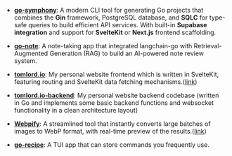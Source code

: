 - **[go-symphony](https://github.com/Tomlord1122/go-symphony)**: A modern CLI tool for generating Go projects that combines the **Gin** framework, PostgreSQL database, and **SQLC** for type-safe queries to build efficient API services. With built-in **Supabase integration** and support for **SvelteKit** or **Next.js** frontend scaffolding.

- **[go-note](https://github.com/Tomlord1122/go-note)**: A note-taking app that integrated langchain-go with Retrieval-Augmented Generation (RAG) to build an AI-powered note review system.

- **[tomlord.io](https://github.com/Tomlord1122/tomlord.io)**: My personal website frontend which is written in SvelteKit, featuring routing and SvelteKit data fetching mechanisms.([link](https://tomlord.fyi/))

- **[tomlord.io-backend](https://github.com/Tomlord1122/tomlord.io-backend)**: My personal website backend codebase (written in Go and implements some basic backend functions and websocket functionality in a clean architecture layout)

- **[Webpify](https://github.com/Tomlord1122/Webpify)**: A streamlined tool that instantly converts large batches of images to WebP format, with real-time preview of the results.([link](https://webpify.vercel.app/))

- **[go-recipe](https://github.com/Tomlord1122/go-recipe)**: A TUI app that can store commands you frequently use.